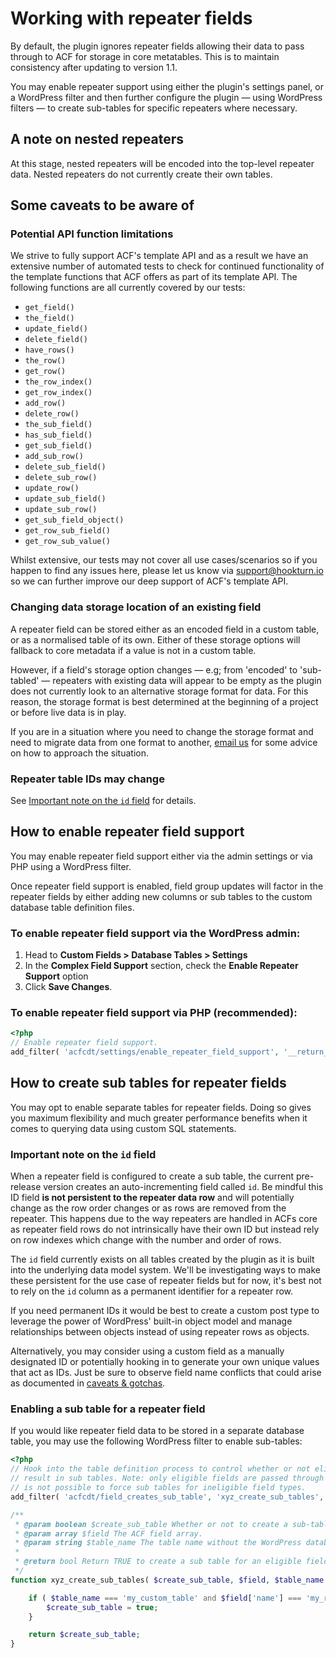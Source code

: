# Working with repeater fields

By default, the plugin ignores repeater fields allowing their data to pass through to ACF for storage in core
metatables. This is to maintain consistency after updating to version 1.1.

You may enable repeater support using either the plugin's settings panel, or a WordPress filter and then further
configure the plugin — using WordPress filters — to create sub-tables for specific repeaters where necessary.

## A note on nested repeaters

At this stage, nested repeaters will be encoded into the top-level repeater data. Nested repeaters do not currently
create their own tables.

## Some caveats to be aware of

### Potential API function limitations

We strive to fully support ACF's template API and as a result we have an extensive number of automated tests to check
for continued functionality of the template functions that ACF offers as part of its template API. The following
functions are all currently covered by our tests:

- `get_field()`
- `the_field()`
- `update_field()`
- `delete_field()`
- `have_rows()`
- `the_row()`
- `get_row()`
- `the_row_index()`
- `get_row_index()`
- `add_row()`
- `delete_row()`
- `the_sub_field()`
- `has_sub_field()`
- `get_sub_field()`
- `add_sub_row()`
- `delete_sub_field()`
- `delete_sub_row()`
- `update_row()`
- `update_sub_field()`
- `update_sub_row()`
- `get_sub_field_object()`
- `get_row_sub_field()`
- `get_row_sub_value()`

Whilst extensive, our tests may not cover all use cases/scenarios so if you happen to find any issues here, please let
us know via [support@hookturn.io](mailto:support@hookturn.io) so we can further improve our deep support of ACF's
template API.

### Changing data storage location of an existing field

A repeater field can be stored either as an encoded field in a custom table, or as a normalised table of its own. Either
of these storage options will fallback to core metadata if a value is not in a custom table.

However, if a field's storage option changes — e.g; from 'encoded' to 'sub-tabled' — repeaters with existing data will
appear to be empty as the plugin does not currently look to an alternative storage format for data. For this reason, the
storage format is best determined at the beginning of a project or before live data is in play.

If you are in a situation where you need to change the storage format and need to migrate data from one format to
another, [email us](mailto:support@hookturn.io) for some advice on how to approach the situation.

### Repeater table IDs may change

See [Important note on the `id` field](#important-note-on-the-id-field) for details.

## How to enable repeater field support

You may enable repeater field support either via the admin settings or via PHP using a WordPress filter.

Once repeater field support is enabled, field group updates will factor in the repeater fields by either adding new
columns or sub tables to the custom database table definition files.

### To enable repeater field support via the WordPress admin:

1. Head to **Custom Fields > Database Tables > Settings**
2. In the **Complex Field Support** section, check the **Enable Repeater Support** option
3. Click **Save Changes**.

### To enable repeater field support via PHP (recommended):

```php
<?php
// Enable repeater field support. 
add_filter( 'acfcdt/settings/enable_repeater_field_support', '__return_true' );
```

## How to create sub tables for repeater fields

You may opt to enable separate tables for repeater fields. Doing so gives you maximum flexibility and much greater
performance benefits when it comes to querying data using custom SQL statements.

### Important note on the `id` field

When a repeater field is configured to create a sub table, the current pre-release version creates an auto-incrementing
field called `id`. Be mindful this ID field **is not persistent to the repeater data row** and will potentially change
as the row order changes or as rows are removed from the repeater. This happens due to the way repeaters are handled in
ACFs core as repeater field rows do not intrinsically have their own ID but instead rely on row indexes which change
with the number and order of rows.

The `id` field currently exists on all tables created by the plugin as it is built into the underlying data model
system. We'll be investigating ways to make these persistent for the use case of repeater fields but for now, it's best
not to rely on the `id` column as a permanent identifier for a repeater row.

If you need permanent IDs it would be best to create a custom post type to leverage the power of WordPress' built-in
object model and manage relationships between objects instead of using repeater rows as objects.

Alternatively, you may consider using a custom field as a manually designated ID or potentially hooking in to generate
your own unique values that act as IDs. Just be sure to observe field name conflicts that could arise as documented
in [caveats & gotchas](../Caveats%20and%20Gotchas.md).

### Enabling a sub table for a repeater field

If you would like repeater field data to be stored in a separate database table, you may use the following WordPress
filter to enable sub-tables:

```php
<?php
// Hook into the table definition process to control whether or not eligible fields will
// result in sub tables. Note: only eligible fields are passed through this hook so it
// is not possible to force sub tables for ineligible field types. 
add_filter( 'acfcdt/field_creates_sub_table', 'xyz_create_sub_tables', 10, 3 );

/**
 * @param boolean $create_sub_table Whether or not to create a sub-table for the given field.
 * @param array $field The ACF field array.
 * @param string $table_name The table name without the WordPress database prefix. 
 *
 * @return bool Return TRUE to create a sub table for an eligible field. 
 */
function xyz_create_sub_tables( $create_sub_table, $field, $table_name ) {

	if ( $table_name === 'my_custom_table' and $field['name'] === 'my_repeater_field' ) {
		$create_sub_table = true;
	}

	return $create_sub_table;
}
```